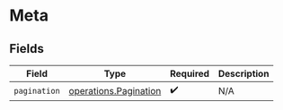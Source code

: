 # Meta


## Fields

| Field                                                          | Type                                                           | Required                                                       | Description                                                    |
| -------------------------------------------------------------- | -------------------------------------------------------------- | -------------------------------------------------------------- | -------------------------------------------------------------- |
| `pagination`                                                   | [operations.Pagination](../../models/operations/pagination.md) | :heavy_check_mark:                                             | N/A                                                            |
